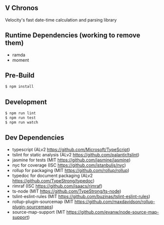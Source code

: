 
## V Chronos

Velocity's fast date-time calculation and parsing library

## Runtime Dependencies (working to remove them)
- ramda
- moment

## Pre-Build

```bash
$ npm install
```

## Development

```bash
$ npm run lint
$ npm run test
$ npm run watch
```

## Dev Dependencies
- typescript (ALv2 https://github.com/Microsoft/TypeScript)
- tslint for static analysis (ALv2 https://github.com/palantir/tslint)
- jasmine for tests (MIT https://github.com/jasmine/jasmine)
- nyc for coverage (ISC https://github.com/istanbuljs/nyc)
- rollup for packaging (MIT https://github.com/rollup/rollup)
- typedoc for document packaging (ALv2 https://github.com/TypeStrong/typedoc)
- rimraf (ISC https://github.com/isaacs/rimraf)
- ts-node (MIT https://github.com/TypeStrong/ts-node)
- tslint-eslint-rules (MIT https://github.com/buzinas/tslint-eslint-rules)
- rollup-plugin-sourcemap (MIT https://github.com/maxdavidson/rollup-plugin-sourcemaps)
- source-map-support (MIT https://github.com/evanw/node-source-map-support)
